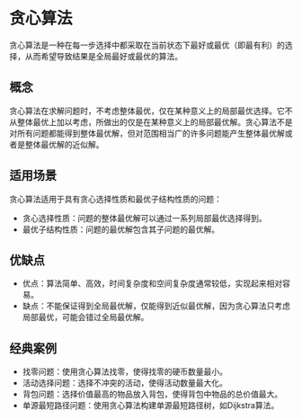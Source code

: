 # 贪心算法

贪心算法是一种在每一步选择中都采取在当前状态下最好或最优（即最有利）的选择，从而希望导致结果是全局最好或最优的算法。

## 概念

贪心算法在求解问题时，不考虑整体最优，仅在某种意义上的局部最优选择。它不从整体最优上加以考虑，所做出的仅是在某种意义上的局部最优解。贪心算法不是对所有问题都能得到整体最优解，但对范围相当广的许多问题能产生整体最优解或者是整体最优解的近似解。

## 适用场景

贪心算法适用于具有贪心选择性质和最优子结构性质的问题：

- 贪心选择性质：问题的整体最优解可以通过一系列局部最优选择得到。
- 最优子结构性质：问题的最优解包含其子问题的最优解。

## 优缺点

- 优点：算法简单、高效，时间复杂度和空间复杂度通常较低，实现起来相对容易。
- 缺点：不能保证得到全局最优解，仅能得到近似最优解，因为贪心算法只考虑局部最优，可能会错过全局最优解。

## 经典案例

- 找零问题：使用贪心算法找零，使得找零的硬币数量最小。
- 活动选择问题：选择不冲突的活动，使得活动数量最大化。
- 背包问题：选择价值最高的物品放入背包，使得背包中物品的总价值最大。
- 单源最短路径问题：使用贪心算法构建单源最短路径树，如Dijkstra算法。
